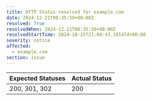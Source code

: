 ```yaml
---
title: HTTP Status resolved for example.com
date: 2024-12-21T08:35:59+00:00Z
resolved: True
resolvedWhen: 2024-12-21T08:35:59+00:00Z
resolvedStartTime: 2024-10-25T21:09:43.191474+00:00
severity: notice
affected:
  - example.com
section: issue
---
```


| Expected Statuses | Actual Status  |
|-------------------|----------------|
| 200, 301, 302 | 200 |
